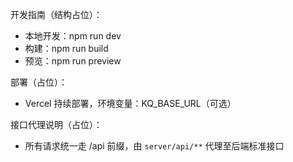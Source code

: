 开发指南（结构占位）：
- 本地开发：npm run dev
- 构建：npm run build
- 预览：npm run preview

部署（占位）：
- Vercel 持续部署，环境变量：KQ_BASE_URL（可选）

接口代理说明（占位）：
- 所有请求统一走 /api 前缀，由 `server/api/**` 代理至后端标准接口